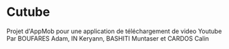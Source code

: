 # Cutube
Projet d'AppMob pour une application de téléchargement de video Youtube
Par BOUFARES Adam, IN Keryann, BASHITI Muntaser et CARDOS Calin
